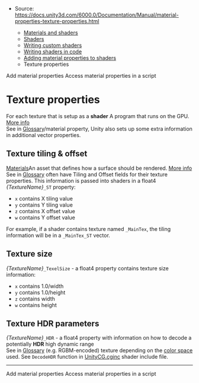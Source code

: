 * Source: https://docs.unity3d.com/6000.0/Documentation/Manual/material-properties-texture-properties.html

  * [Materials and shaders](https://docs.unity3d.com/6000.0/Documentation/Manual/materials-and-shaders.html)
  * [Shaders](https://docs.unity3d.com/6000.0/Documentation/Manual/Shaders.html)
  * [Writing custom shaders](https://docs.unity3d.com/6000.0/Documentation/Manual/writing-custom-shaders.html)
  * [Writing shaders in code](https://docs.unity3d.com/6000.0/Documentation/Manual/shader-writing.html)
  * [Adding material properties to shaders](https://docs.unity3d.com/6000.0/Documentation/Manual/writing-shader-change-properties.html)
  * Texture properties


[](https://docs.unity3d.com/6000.0/Documentation/Manual/SL-PropertiesInPrograms.html)
Add material properties
[](https://docs.unity3d.com/6000.0/Documentation/Manual/writing-shader-use-material-properties-code.html)
Access material properties in a script
# Texture properties
For each texture that is setup as a **shader** A program that runs on the GPU. [More info](https://docs.unity3d.com/6000.0/Documentation/Manual/Shaders.html)  
See in [Glossary](https://docs.unity3d.com/6000.0/Documentation/Manual/Glossary.html#Shader)/material property, Unity also sets up some extra information in additional vector properties.
## Texture tiling & offset
[Materials](https://docs.unity3d.com/6000.0/Documentation/Manual/class-Material.html)An asset that defines how a surface should be rendered. [More info](https://docs.unity3d.com/6000.0/Documentation/Manual/class-Material.html)  
See in [Glossary](https://docs.unity3d.com/6000.0/Documentation/Manual/Glossary.html#Material) often have Tiling and Offset fields for their texture properties. This information is passed into shaders in a float4 _{TextureName}_`_ST` property:
  * `x` contains X tiling value
  * `y` contains Y tiling value
  * `z` contains X offset value
  * `w` contains Y offset value


For example, if a shader contains texture named `_MainTex`, the tiling information will be in a `_MainTex_ST` vector.
## Texture size
_{TextureName}_`_TexelSize` - a float4 property contains texture size information:
  * `x` contains 1.0/width
  * `y` contains 1.0/height
  * `z` contains width
  * `w` contains height


## Texture HDR parameters
_{TextureName}_`_HDR` - a float4 property with information on how to decode a potentially **HDR** high dynamic range  
See in [Glossary](https://docs.unity3d.com/6000.0/Documentation/Manual/Glossary.html#HDR) (e.g. RGBM-encoded) texture depending on the [color space](https://docs.unity3d.com/6000.0/Documentation/Manual/color-spaces-landing.html) used. See `DecodeHDR` function in [UnityCG.cginc](https://docs.unity3d.com/6000.0/Documentation/Manual/SL-BuiltinIncludes.html) shader include file.
* * *
[](https://docs.unity3d.com/6000.0/Documentation/Manual/SL-PropertiesInPrograms.html)
Add material properties
[](https://docs.unity3d.com/6000.0/Documentation/Manual/writing-shader-use-material-properties-code.html)
Access material properties in a script
